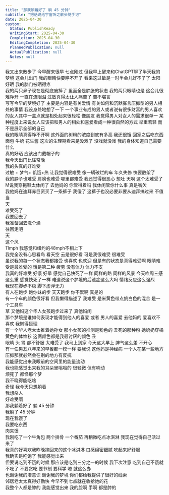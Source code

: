```yaml
---  
title: "那我躺着好了 躺 45 分钟"  
subtitle: "把话说给宇宙听之散步随手记"  
date: 2025-04-30  
custom:  
  Status: PublishReady  
  WritingStart: 2025-04-30  
  Completion: 2025-04-30  
  EditingCompletion: 2025-04-30  
  PlannedPublication: null  
  ActualPublication: null  
  Notes: null  
---      
```

我又出来散步了 今早醒来很早 七点刚过 但我早上醒来和ChatGPT聊了半天我的梦境 这会儿出门 我的眼睛快要睁不开了 看来这过敏是一时半会儿好不了了 太阳好晒 我的脑门被晒得疼       
我的两只鼻子现在是彻底废掉了 里面全是肿胀的状态 我的两只眼睛也是 这会儿很难睁开 一直在流眼泪 过敏真得太让人痛苦了 苦不堪言      
写写今早的梦境好了 主要是内容是有关爱情 有关如何和沉默寡言压抑型的男人相处的事情 我设身处地想了一下 一个事业有成的男人或者说有很多财富的男人喜欢的女人其中一盒点就是相处起来很轻松 像朋友 我觉得男人对女人的需求很单一 某种程度上来说女人应该把和男人的相处和喜爱看成一种很自然的方式 举重若轻 而不是展示全部的自己      
我的眼睛真得睁不开啊 这外面的树粉的浓度到底有多高 我还很饿 回家之后吃东西 面包 牛奶 花生酱 这次的生理期看来是没戏了 没戏就没戏 我的身体知道自己需要什么      
真的好晒 应该出门戴帽子的       
我今天出门比往常晚      
我的头真的好难受      
过敏 + 梦气+ 饥饿+热 让我觉得很难受 像一辆破烂的车 年久失修 快要散架了      
我的脖子也难受 肩膀也难受 哪里都难受 我还觉得很恶心 想吐 天啊 这个太难受了      
M说我穿拖鞋太休闲了 去他妈的 你管得着吗 我休闲管你什么事 真是嘴欠      
我他妈在迪拜赤巨资买了一条裤子 我傻了 这裤子也没必要非要从迪拜搞过来 不值当      
天    
难受死了    
我要回去了    
我准备回去洗个澡       
往回走吧    
天    
这个风    
11mph 我感觉和纽约的48mph不相上下      
我完全没有心思看鸟 看天空 云是很好看 可是我很难受 很难受    
虽说我的每一个状态我都接受 也喜欢 也欢迎 但是有的状态是真得难受啊 眼睛难受是最难受的 饿是第二种 疲劳 没有体力 体力不支      
我真的好难受 好饿 好晕 感觉自己快死了一样 同样的路 同样的风景 今天咋周三感这么重 感觉快死了一样 难道说这个梦境的后遗症这么大吗 情绪反应这么强烈      
我现在脚步不稳 脚下虚浮无力      
有人在跑步 跑你妹的步 天天跑步 你不累啊 真是的      
有一个车的颜色很好看 但我懒得描述了 我难受 是米黄色带点奶白色的混合 是一个工具车      
草 又他妈这个华人女孩跑步过来了 真他妈闲      
那个梦境是谁如何表现才能得到他人的喜爱 或者 男人的喜爱 去他妈的 爱喜欢不喜欢 我懒得搭理      
有一个华人老太太推着她孙女 那小女孩的推测是粉色的 丑死的那种粉 她奶奶穿橘黄色的体恤衫 这俩颜色都是我最讨厌的颜色 丑      
眼睛 头 胃 都不舒服 太难受了 我马上到家 今天这大早上 脾气这么差 不开心       
有一任男友八年来的早餐都一模一样 要我说 这他妈是神经病 一个人在某一些地方压抑那就必然会在别的地方有反抗      
我能感觉出来我眼前的空间里的能量流动    
我也能感觉出来我的耳朵里嗡嗡的 很轻微 但有响动      
烦死了 都怪那个梦       
我不晓得能吃啥      
奇怪 我今天只想躺着      
我想杀人      
好难受啊      
那我躺着好了 躺 45 分钟      
我躺了 45 分钟    
现在我饿了    
我要吃东西    
肉夹馍    
我刚吃了一个牛角包 两个排骨 一个番茄 再稍微吃点冰淇淋 我现在觉得自己活过来了      
我真的好喜欢我昨晚抱回来的这个冰淇淋 口感绵密细腻 吃起来好舒服      
我确实是吃饱了 我能感觉出来      
但要说吃到不饿的时候 那应该是吃到三分之一的时候 我下次注意 吃到自己不饿就不吃了 不要贪吃 要节制 要科学 嗯 就这么办      
也谢谢我的潜意识 谢谢我的梦境 你们都给我提供了很好的线索      
邻居老太太真得好勤快 今早不到七点就在收拾她的花      
我整个人都是肿的 我能感觉出来 我的脸啊 手啊 都是肿的      
  